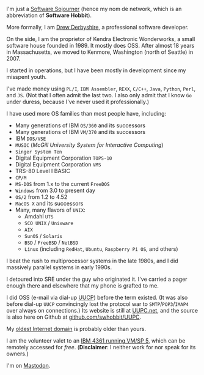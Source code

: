 <!---
swhobbit/swhobbit is a ✨ special ✨ repository because its `README.md` (this file) appears on your GitHub profile.
You can click the Preview link to take a look at your changes.
--->
I'm just a [Software Sojourner](https://hobbit.kew.com) (hence my nom de network, which is an abbreviation of **Software Hobbit**).

More formally, I am [Drew Derbyshire](https://hobbit.kew.com/2022/03/i-havent-heard-that-name-in-years.html), a professional software developer.
 
On the side, I am the proprietor of Kendra Electronic Wonderworks, a small software house founded in 1989. It mostly does OSS.
After almost 18 years in Massachusetts, we moved to Kenmore, Washington (north of Seattle) in 2007.

I started in operations, but I have been mostly in development since my misspent youth.

I've made money using `PL/I`, `IBM Assembler`, `REXX`, `C/C++`, `Java`, `Python`, `Perl`, and `JS`.
(Not that I often admit the last two. I also only admit that I know `Go` under duress, because I've never used it professionally.)

I have used more OS families than most people have, including: 
- Many generations of IBM `OS/360` and its successors
- Many generations of IBM `VM/370` and its successors
- IBM `DOS/VSE`
- `MUSIC` (*McGill University System for Interactive Computing*)
- `Singer System Ten`
- Digital Equipment Corporation `TOPS-10`
- Digital Equipment Corporation `VMS`
- TRS-80 Level I BASIC
- `CP/M`
- `MS-DOS` from 1.x to the current `FreeDOS`
- `Windows` from 3.0 to present day
- `OS/2` from 1.2 to 4.52
- `MacOS X` and its successors
- Many, many flavors of `UNIX`:
  - Amdahl `UTS`
  - `SCO UNIX` / `Unixware` 
  - `AIX`
  - `SunOS` / `Solaris`
  - `BSD` / `FreeBSD` / `NetBSD`
  - `Linux` (including `RedHat`, `Ubuntu`, `Raspberry Pi OS`, and others) 

I beat the rush to multiprocessor systems in the late 1980s, and I did massively parallel systems in early 1990s. 

I detoured into SRE under the guy who originated it. I've carried a pager enough there and elsewhere that my phone is grafted to me. 

I did OSS (e-mail via dial-up [UUCP](https://en.wikipedia.org/wiki/UUCP)) before the term existed.
(It was also before dial-up `UUCP` convincingly lost the protocol war to `SMTP`/`POP3`/`IMAP4` over always on connections.)
Its website is still at [UUPC.net](https://uupc.net), and the source is also here on Github at [github.com/swhobbit/UUPC](https://github.com/swhobbit/UUPC).

My [oldest Internet domain](https://domain.kew.com/) is probably older than yours. 

I am the volunteer valet to an [IBM 4361 running VM/SP 5](https://wiki.livingcomputers.org/doku.php#ibm_4300_series), which can be remotely accessed for *free*. 
(**Disclaimer**: I neither work for nor speak for its owners.)

I'm on <a rel="nofollow me" href="https://hachyderm.io/@swhobbit">Mastodon</a>.

